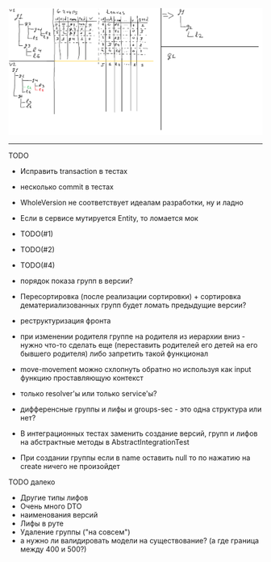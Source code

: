 ![Alt text](ActionSchema.png?raw=true "Schema")

----------
TODO
- Исправить transaction в тестах 
- несколько commit в тестах
- WholeVersion не соответствует идеалам разработки, ну и ладно
- Если в сервисе мутируется Entity, то ломается мок

- TODO(#1)
- TODO(#2)
- TODO(#4)
- порядок показа групп в версии?
- Пересортировка (после реализации сортировки) + сортировка дематериализованных групп будет ломать предыдущие версии?

- реструктуризация фронта

- при изменении родителя группе на родителя из иерархии вниз - нужно что-то сделать еще (переставить родителей его детей на его бывшего родителя) либо запретить такой функционал
- move-movement можно схлопнуть обратно но используя как input функцию проставляющую контекст
- только resolver'ы или только service'ы?
- дифференсные группы и лифы и groups-sec - это одна структура или нет?
- В интеграционных тестах заменить создание версий, групп и лифов на абстрактные методы в AbstractIntegrationTest
- При создании группы если в name оставить null то по нажатию на create ничего не произойдет

TODO далеко
- Другие типы лифов
- Очень много DTO
- наименования версий
- Лифы в руте
- Удаление группы ("на совсем")
- а нужно ли валидировать модели на существование? (а где граница между 400 и 500?)